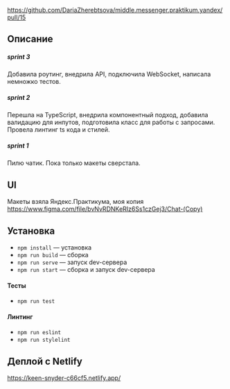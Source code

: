 https://github.com/DariaZherebtsova/middle.messenger.praktikum.yandex/pull/15

## Описание

##### sprint 3

Добавила роутинг, внедрила API, подключила WebSocket, написала немножко тестов.

##### sprint 2

Перешла на TypeScript, внедрила компонентный подход, добавила валидацию для инпутов, подготовила класс для работы с запросами. Провела линтинг ts кода и стилей.

##### sprint 1

Пилю чатик. Пока только макеты сверстала.

## UI

Макеты взяла Яндекс.Практикума, моя копия https://www.figma.com/file/bvNvRDNKeRIz6Ss1czGej3/Chat-(Copy)

## Установка

- `npm install` — установка
- `npm run build` — сборка
- `npm run serve` — запуск dev-сервера
- `npm run start` — сборка и запуск dev-сервера

#### Тесты

- `npm run test`

#### Линтинг

- `npm run eslint`
- `npm run stylelint`

## Деплой с Netlify

https://keen-snyder-c66cf5.netlify.app/



